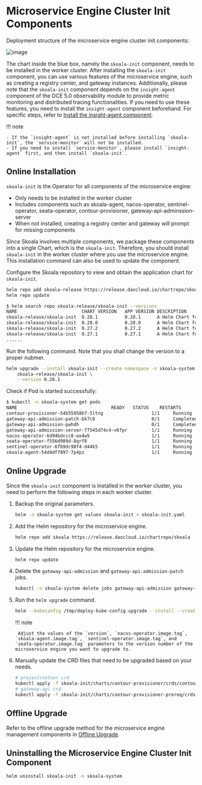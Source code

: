 # Microservice Engine Cluster Init Components

Deployment structure of the microservice engine cluster init components:

![image](../images/skoala-init-cn.png)

The chart inside the blue box, namely the `skoala-init` component, needs to be installed in the worker cluster. After installing the `skoala-init` component, you can use various features of the microservice engine, such as creating a registry center, and gateway instances. Additionally, please note that the `skoala-init` component depends on the `insight-agent` component of the DCE 5.0 observability module to provide metric monitoring and distributed tracing functionalities. If you need to use these features, you need to install the `insight-agent` component beforehand. For specific steps, refer to [Install the insight-agent component](../../insight/quickstart/install/install-agent.md).

!!! note

    - If the `insight-agent` is not installed before installing `skoala-init`, the `service-monitor` will not be installed.
    - If you need to install `service-monitor`, please install `insight-agent` first, and then install `skoala-init`.

## Online Installation

`skoala-init` is the Operator for all components of the microservice engine:

- Only needs to be installed in the worker cluster
- Includes components such as skoala-agent, nacos-operator, sentinel-operator, seata-operator, contour-provisioner, gateway-api-adminssion-server
- When not installed, creating a registry center and gateway will prompt for missing components

Since Skoala involves multiple components, we package these components into a single Chart, which is the `skoala-init`. Therefore, you should install `skoala-init` in the worker cluster where you use the microservice engine. This installation command can also be used to update the component.

Configure the Skoala repository to view and obtain the application chart for `skoala-init`.

```bash
helm repo add skoala-release https://release.daocloud.io/chartrepo/skoala
helm repo update
```

```bash
$ helm search repo skoala-release/skoala-init --versions
NAME                        CHART VERSION   APP VERSION DESCRIPTION
skoala-release/skoala-init	0.28.1       	0.28.1     	A Helm Chart for Skoala init, it includes Skoal...
skoala-release/skoala-init	0.28.0       	0.28.0     	A Helm Chart for Skoala init, it includes Skoal...
skoala-release/skoala-init	0.27.2       	0.27.2     	A Helm Chart for Skoala init, it includes Skoal...
skoala-release/skoala-init	0.27.1       	0.27.1     	A Helm Chart for Skoala init, it includes Skoal...
......
```

Run the following command. Note that you shall change the version to a proper nubmer.

```bash
helm upgrade --install skoala-init --create-namespace -n skoala-system --cleanup-on-fail \
    skoala-release/skoala-init \
    --version 0.28.1
```

Check if Pod is started successfully:

```bash
$ kubectl -n skoala-system get pods
NAME                                   READY   STATUS    RESTARTS        AGE
contour-provisioner-54b55958b7-5ltng                  1/1     Running     0          2d6h
gateway-api-admission-patch-bk7c8                     0/1     Completed   0          2d6h
gateway-api-admission-pwhdh                           0/1     Completed   0          2d6h
gateway-api-admission-server-77545d74c4-v6fpr         1/1     Running     0          2d6h
nacos-operator-6d94bdccc8-wx4w5                       1/1     Running     0          2d6h
seata-operator-f556d989d-8qrf8                        1/1     Running     0          2d6h
sentinel-operator-6fb9dc98f4-d44k5                    1/1     Running     0          2d6h
skoala-agent-54d4df7897-7p4pz                         1/1     Running     0          2d6h
```

## Online Upgrade

Since the `skoala-init` component is installed in the worker cluster, you need to perform the following steps in each worker cluster. <!--If an upgrade is required, it will be emphasized in the release notes.-->

1. Backup the original parameters.

    ```bash
    helm -n skoala-system get values skoala-init > skoala-init.yaml
    ```

2. Add the Helm repository for the microservice engine.

    ```bash
    helm repo add skoala https://release.daocloud.io/chartrepo/skoala
    ```

3. Update the Helm repository for the microservice engine.

    ```bash
    helm repo update
    ```

4. Delete the `gateway-api-admission` and `gateway-api-admission-patch` jobs.

    ```bash
    kubectl -n skoala-system delete jobs gateway-api-admission gateway-api-admission-patch
    ```

5. Run the `helm upgrade` command.

    ```bash
    helm --kubeconfig /tmp/deploy-kube-config upgrade --install --create-namespace -n skoala-system skoala-init skoala/skoala-init --version=0.28.1 --set nacos-operator.image.tag=v0.28.1 --set skoala-agent.image.tag=v0.28.1 --set sentinel-operator.image.tag=v0.28.1 --set seata-operator.image.tag=v0.28.1 -f skoala-init.yaml
    ```

    !!! note

        Adjust the values of the `version`, `nacos-operator.image.tag`, `skoala-agent.image.tag`, `sentinel-operator.image.tag`, and `seata-operator.image.tag` parameters to the version number of the microservice engine you want to upgrade to.

6. Manually update the CRD files that need to be upgraded based on your needs.

    ```bash
    # projectcontour crd
    kubectl apply -f skoala-init/charts/contour-provisioner/crds/contour.yaml
    # gateway-api crd
    kubectl apply -f skoala-init/charts/contour-provisioner-prereq/crds/gateway-api.yaml
    ```

## Offline Upgrade

Refer to the offline upgrade method for the microservice engine management components in
[Offline Upgrade](./skoala.md#offline-upgrade).

## Uninstalling the Microservice Engine Cluster Init Component

```bash
helm uninstall skoala-init -n skoala-system
```

